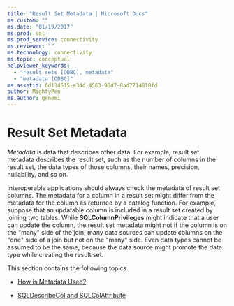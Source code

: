 ```yaml
---
title: "Result Set Metadata | Microsoft Docs"
ms.custom: ""
ms.date: "01/19/2017"
ms.prod: sql
ms.prod_service: connectivity
ms.reviewer: ""
ms.technology: connectivity
ms.topic: conceptual
helpviewer_keywords: 
  - "result sets [ODBC], metadata"
  - "metadata [ODBC]"
ms.assetid: 6d134515-e34d-4563-96d7-8ad7714818fd
author: MightyPen
ms.author: genemi
---
```

# Result Set Metadata
*Metadata* is data that describes other data. For example, result set metadata describes the result set, such as the number of columns in the result set, the data types of those columns, their names, precision, nullability, and so on.  
  
 Interoperable applications should always check the metadata of result set columns. The metadata for a column in a result set might differ from the metadata for the column as returned by a catalog function. For example, suppose that an updatable column is included in a result set created by joining two tables. While **SQLColumnPrivileges** might indicate that a user can update the column, the result set metadata might not if the column is on the "many" side of the join; many data sources can update columns on the "one" side of a join but not on the "many" side. Even data types cannot be assumed to be the same, because the data source might promote the data type while creating the result set.  
  
 This section contains the following topics.  
  
-   [How is Metadata Used?](../../../odbc/reference/develop-app/how-is-metadata-used.md)  
  
-   [SQLDescribeCol and SQLColAttribute](../../../odbc/reference/develop-app/sqldescribecol-and-sqlcolattribute.md)
